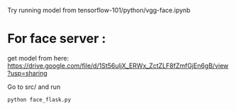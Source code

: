 Try running model from  tensorflow-101/python/vgg-face.ipynb 
# For face server :
get model from here: https://drive.google.com/file/d/1St56uljX_ERWx_ZctZLF8fZmfGjEn6gB/view?usp=sharing

Go to src/  and run 

```python face_flask.py```

